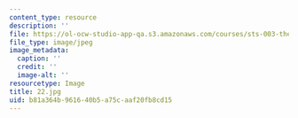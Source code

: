 ```yaml
---
content_type: resource
description: ''
file: https://ol-ocw-studio-app-qa.s3.amazonaws.com/courses/sts-003-the-rise-of-modern-science-fall-2010/b81a364b961640b5a75caaf20fb8cd15_22.jpg
file_type: image/jpeg
image_metadata:
  caption: ''
  credit: ''
  image-alt: ''
resourcetype: Image
title: 22.jpg
uid: b81a364b-9616-40b5-a75c-aaf20fb8cd15
---
```

